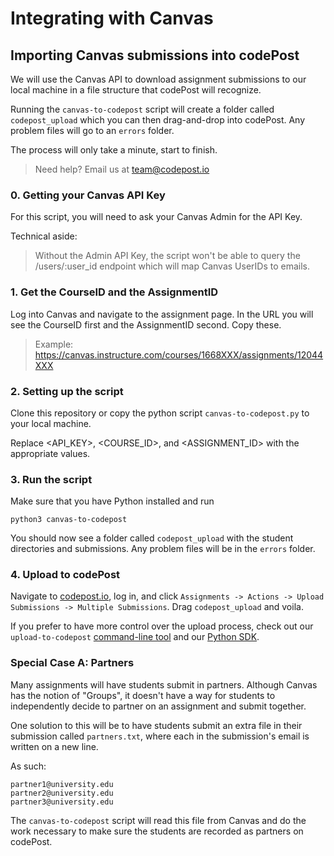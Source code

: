 # Integrating with Canvas

## Importing Canvas submissions into codePost

We will use the Canvas API to download assignment submissions to our local machine in a file structure that codePost will recognize.

Running the `canvas-to-codepost` script will create a folder called `codepost_upload` which you can then drag-and-drop into codePost. Any problem files will go to an `errors` folder.

The process will only take a minute, start to finish.

> Need help? Email us at team@codepost.io

### 0. Getting your Canvas API Key

For this script, you will need to ask your Canvas Admin for the API Key.

Technical aside:

> Without the Admin API Key, the script won't be able to query the /users/:user_id endpoint which will map Canvas UserIDs to emails.

### 1. Get the CourseID and the AssignmentID

Log into Canvas and navigate to the assignment page. In the URL you will see the CourseID first and the AssignmentID second. Copy these.

> Example: https://canvas.instructure.com/courses/1668XXX/assignments/12044XXX

### 2. Setting up the script

Clone this repository or copy the python script `canvas-to-codepost.py` to your local machine.

Replace <API_KEY>, <COURSE_ID>, and <ASSIGNMENT_ID> with the appropriate values.

### 3. Run the script

Make sure that you have Python installed and run

`python3 canvas-to-codepost`

You should now see a folder called `codepost_upload` with the student directories and submissions. Any problem files will be in the `errors` folder.

### 4. Upload to codePost

Navigate to [codepost.io](https://codepost.io), log in, and click `Assignments -> Actions -> Upload Submissions -> Multiple Submissions`. Drag `codepost_upload` and voila.

If you prefer to have more control over the upload process, check out our `upload-to-codepost` [command-line tool](https://github.com/codepost-io/codePost-tools) and our [Python SDK](https://github.com/codepost-io/codepost-python).

### Special Case A: Partners

Many assignments will have students submit in partners. Although Canvas has the notion of "Groups", it doesn't have a way for students to independently decide to partner on an assignment and submit together.

One solution to this will be to have students submit an extra file in their submission called `partners.txt`, where each in the submission's email is written on a new line.

As such:

```
partner1@university.edu
partner2@university.edu
partner3@university.edu
```

The `canvas-to-codepost` script will read this file from Canvas and do the work necessary to make sure the students are recorded as partners on codePost.
